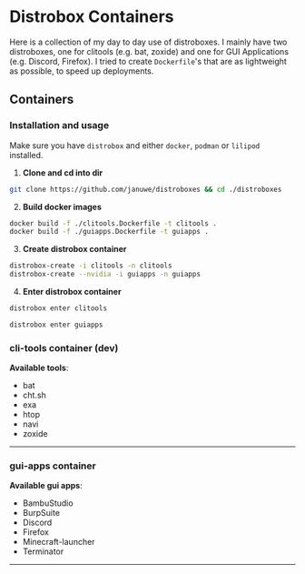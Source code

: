 # Distrobox Containers

Here is a collection of my day to day use of distroboxes. I mainly have two distroboxes, one for clitools (e.g. bat, zoxide) and one for GUI Applications (e.g. Discord, Firefox). I tried to create `Dockerfile`'s that are as lightweight as possible, to speed up deployments.

## Containers

### Installation and usage

Make sure you have `distrobox` and either `docker`, `podman` or `lilipod` installed.

1. **Clone and cd into dir**
  ```sh
  git clone https://github.com/januwe/distroboxes && cd ./distroboxes
  ```

2. **Build docker images**
  ```sh
  docker build -f ./clitools.Dockerfile -t clitools .
  docker build -f ./guiapps.Dockerfile -t guiapps .
  ```

3. **Create distrobox container**
  ```sh
  distrobox-create -i clitools -n clitools
  distrobox-create --nvidia -i guiapps -n guiapps
  ```

4. **Enter distrobox container**
  ```sh
  distrobox enter clitools
  ```

  ```sh
  distrobox enter guiapps
  ```

### cli-tools container (dev)

**Available tools**:
  - bat
  - cht.sh
  - exa
  - htop
  - navi
  - zoxide

---

### gui-apps container

**Available gui apps**:
  - BambuStudio
  - BurpSuite
  - Discord
  - Firefox
  - Minecraft-launcher
  - Terminator

---
